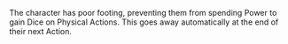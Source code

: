 The character has poor footing, preventing them from spending Power to gain Dice on Physical Actions. This goes away automatically at the end of their next Action.